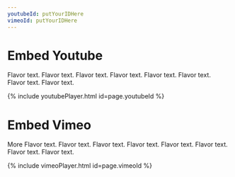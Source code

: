 ```yaml
---
youtubeId: putYourIDHere
vimeoId: putYourIDHere
---
```

# Embed Youtube

Flavor text. Flavor text. Flavor text. Flavor text. Flavor text. Flavor text. Flavor text. Flavor text. 

<!---
Include this next line in your .md for Youtube videos, make sure to put your video ID up there!

Example:     youtubeId: --b-9HrKK6w
-->

{% include youtubePlayer.html id=page.youtubeId %}


# Embed Vimeo

More Flavor text. Flavor text. Flavor text. Flavor text. Flavor text. Flavor text. Flavor text. Flavor text. 

<!---
Include this next line in your .md file for Vimeo videos, make sure to put your video ID up there!

Example:     vimeoID: --b-9HrKK6w
-->

{% include vimeoPlayer.html id=page.vimeoId %}
